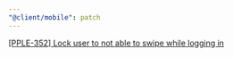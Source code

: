 ```yaml
---
"@client/mobile": patch
---
```


[[PPLE-352] Lock user to not able to swipe while logging in](https://linear.app/snts/issue/PPLE-352/lock-user-to-not-able-to-swipe-while-logging-in)
